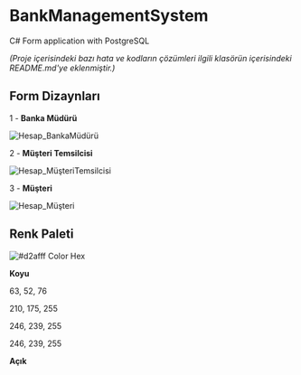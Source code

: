 # BankManagementSystem
 C# Form application with PostgreSQL
 
 *(Proje içerisindeki bazı hata ve kodların çözümleri ilgili klasörün içerisindeki README.md'ye eklenmiştir.)*

 ## Form Dizaynları

  1 - __Banka Müdürü__

  ![Hesap_BankaMüdürü](https://github.com/zeynepaslierhan/BankManagementSystem/blob/main/images/img_FormDesign/Hesap_BankaM%C3%BCd%C3%BCr%C3%BC.png)

  2 - __Müşteri Temsilcisi__

  ![Hesap_MüşteriTemsilcisi](https://github.com/zeynepaslierhan/BankManagementSystem/blob/main/images/img_FormDesign/Hesap_M%C3%BC%C5%9FteriTemsilcisi.png)

  3 - __Müşteri__

  ![Hesap_Müşteri](https://github.com/zeynepaslierhan/BankManagementSystem/blob/main/images/img_FormDesign/Hesap_M%C3%BC%C5%9Fteri.png)


 ## Renk Paleti
  ![#d2afff Color Hex](https://github.com/zeynepaslierhan/BankManagementSystem/blob/main/images/img_Color/%23d2afff%20Color%20Hex.png)

  __Koyu__

  63, 52, 76

  210, 175, 255

  246, 239, 255

  246, 239, 255

  __Açık__

